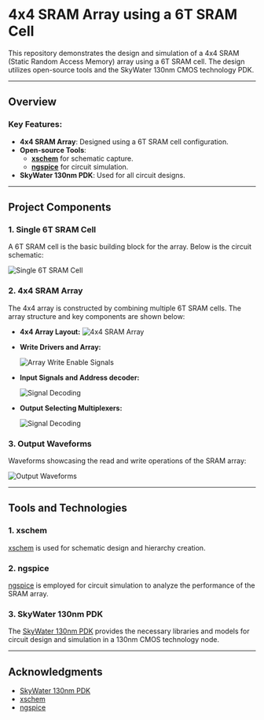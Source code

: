 # 4x4 SRAM Array using a 6T SRAM Cell

This repository demonstrates the design and simulation of a 4x4 SRAM (Static Random Access Memory) array using a 6T SRAM cell. The design utilizes open-source tools and the SkyWater 130nm CMOS technology PDK.

---

## Overview

### Key Features:
- **4x4 SRAM Array**: Designed using a 6T SRAM cell configuration.
- **Open-source Tools**: 
  - **[xschem](https://xschem.sourceforge.io/stefan/)** for schematic capture.
  - **[ngspice](http://ngspice.sourceforge.net/)** for circuit simulation.
- **SkyWater 130nm PDK**: Used for all circuit designs.

---

## Project Components

### **1. Single 6T SRAM Cell**
A 6T SRAM cell is the basic building block for the array. Below is the circuit schematic:

![Single 6T SRAM Cell](screenshots/6t.png)

### **2. 4x4 SRAM Array**
The 4x4 array is constructed by combining multiple 6T SRAM cells. The array structure and key components are shown below:

- **4x4 Array Layout:**
  ![4x4 SRAM Array](screenshots/4x4_array.png)

- **Write Drivers and Array:**

  ![Array Write Enable Signals](screenshots/array_we.png)

- **Input Signals and Address decoder:**

  ![Signal Decoding](screenshots/sig_dec.png)

- **Output Selecting Multiplexers:**

  ![Signal Decoding](screenshots/read.png)

### **3. Output Waveforms**
Waveforms showcasing the read and write operations of the SRAM array:

![Output Waveforms](screenshots/waveforms.png)

---

## Tools and Technologies

### **1. xschem**
[xschem](https://xschem.sourceforge.io/stefan/) is used for schematic design and hierarchy creation.

### **2. ngspice**
[ngspice](http://ngspice.sourceforge.net/) is employed for circuit simulation to analyze the performance of the SRAM array.

### **3. SkyWater 130nm PDK**
The [SkyWater 130nm PDK](https://github.com/google/skywater-pdk) provides the necessary libraries and models for circuit design and simulation in a 130nm CMOS technology node.

---

## Acknowledgments
- [SkyWater 130nm PDK](https://github.com/google/skywater-pdk)
- [xschem](https://xschem.sourceforge.io/stefan/)
- [ngspice](http://ngspice.sourceforge.net/)

  
